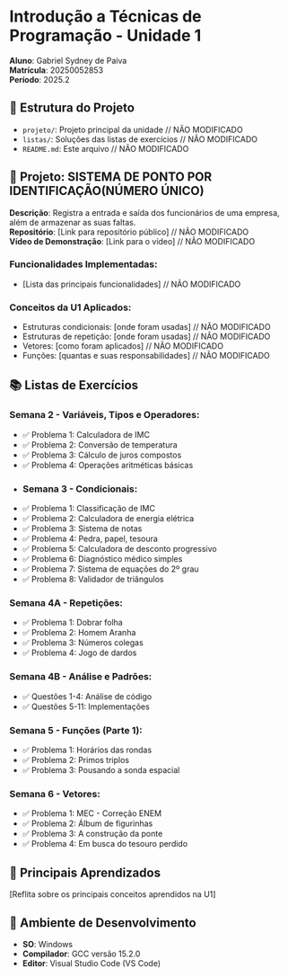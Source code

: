 # Introdução a Técnicas de Programação - Unidade 1
**Aluno**: Gabriel Sydney de Paiva  
**Matrícula**: 20250052853  
**Período**: 2025.2  
## 📁 Estrutura do Projeto
- `projeto/`: Projeto principal da unidade // NÃO MODIFICADO
- `listas/`: Soluções das listas de exercícios // NÃO MODIFICADO
- `README.md`: Este arquivo // NÃO MODIFICADO
## 🚀 Projeto: SISTEMA DE PONTO POR IDENTIFICAÇÃO(NÚMERO ÚNICO)
**Descrição**: Registra a entrada  e saída dos funcionários de uma empresa, além de armazenar as suas faltas.  
**Repositório**: [Link para repositório público] // NÃO MODIFICADO  
**Vídeo de Demonstração**: [Link para o vídeo] // NÃO MODIFICADO  
### Funcionalidades Implementadas:
- [Lista das principais funcionalidades] // NÃO MODIFICADO
### Conceitos da U1 Aplicados:
- Estruturas condicionais: [onde foram usadas] // NÃO MODIFICADO
- Estruturas de repetição: [onde foram usadas] // NÃO MODIFICADO
- Vetores: [como foram aplicados] // NÃO MODIFICADO
- Funções: [quantas e suas responsabilidades] // NÃO MODIFICADO
## 📚 Listas de Exercícios
### Semana 2 - Variáveis, Tipos e Operadores:
- ✅ Problema 1: Calculadora de IMC
- ✅ Problema 2: Conversão de temperatura
- ✅ Problema 3: Cálculo de juros compostos
- ✅ Problema 4: Operações aritméticas básicas
- ### Semana 3 - Condicionais:
- ✅ Problema 1: Classificação de IMC
- ✅ Problema 2: Calculadora de energia elétrica
- ✅ Problema 3: Sistema de notas
- ✅ Problema 4: Pedra, papel, tesoura
- ✅ Problema 5: Calculadora de desconto progressivo
- ✅ Problema 6: Diagnóstico médico simples
- ✅ Problema 7: Sistema de equações do 2º grau
- ✅ Problema 8: Validador de triângulos
### Semana 4A - Repetições:
- ✅ Problema 1: Dobrar folha
- ✅ Problema 2: Homem Aranha
- ✅ Problema 3: Números colegas
- ✅ Problema 4: Jogo de dardos
### Semana 4B - Análise e Padrões:
- ✅ Questões 1-4: Análise de código
- ✅ Questões 5-11: Implementações
### Semana 5 - Funções (Parte 1):
- ✅ Problema 1: Horários das rondas
- ✅ Problema 2: Primos triplos
- ✅ Problema 3: Pousando a sonda espacial
### Semana 6 - Vetores:
- ✅ Problema 1: MEC - Correção ENEM
- ✅ Problema 2: Álbum de figurinhas
- ✅ Problema 3: A construção da ponte
- ✅ Problema 4: Em busca do tesouro perdido
## 🎯 Principais Aprendizados
[Reflita sobre os principais conceitos aprendidos na U1]
## 🔧 Ambiente de Desenvolvimento
- **SO**: Windows
- **Compilador**: GCC versão 15.2.0
- **Editor**: Visual Studio Code (VS Code)
